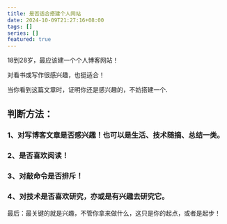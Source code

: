 ```yaml
---
title: 是否适合搭建个人网站
date: 2024-10-09T21:27:16+08:00
tags: []
series: []
featured: true
---
```

18到28岁，最应该建一个个人博客网站！

对看书或写作很感兴趣，也挺适合！

当你看到这篇文章时，证明你还是感兴趣的，不妨搭建一个.

<!--more-->

## 判断方法：

### 1、对写博客文章是否感兴趣！也可以是生活、技术随摘、总结一类。

### 2、是否喜欢阅读！

### 3、对敲命令是否排斥！

### 4、对技术是否喜欢研究，亦或是有兴趣去研究它。





最后：最关键的就是兴趣，不管你拿来做什么，这只是你的起点，或者是起步！
